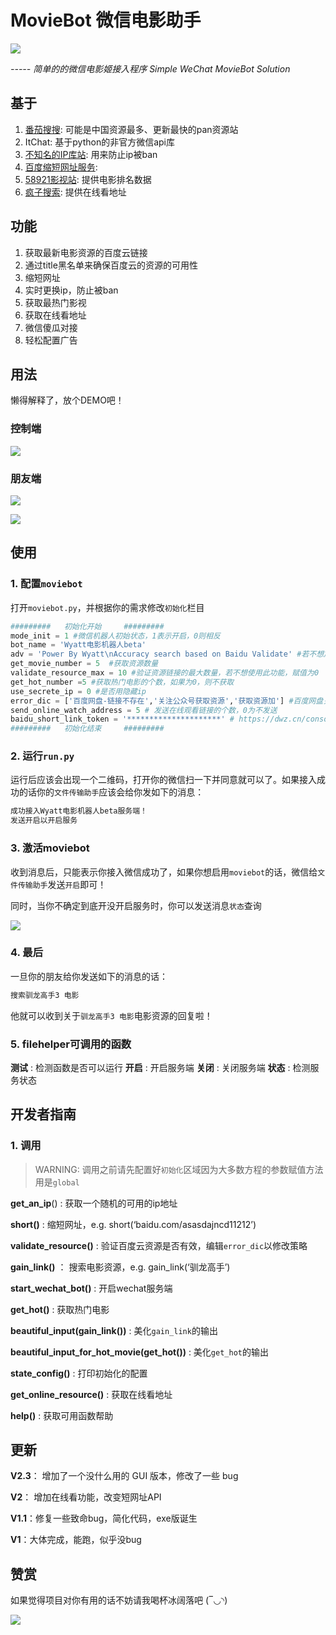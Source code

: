 # MovieBot 微信电影助手

![](logo.png)

*----- 简单的的微信电影姬接入程序 Simple WeChat MovieBot Solution*

## 基于

1. [番茄搜搜](https://fqsousou.com): 可能是中国资源最多、更新最快的pan资源站
2. ItChat: 基于python的非官方微信api库
3. [不知名的IP库站](https://www.xicidaili.com/nn/): 用来防止ip被ban
4. [百度缩短网址服务](https://dwz.cn):
5. [58921影视站](http://58921.com): 提供电影排名数据
6. [疯子搜索](http://ifkdy.com): 提供在线看地址

## 功能

1. 获取最新电影资源的百度云链接
2. 通过title黑名单来确保百度云的资源的可用性
3. 缩短网址
4. 实时更换ip，防止被ban
5. 获取最热门影视
6. 获取在线看地址
6. 微信傻瓜对接
7. 轻松配置广告

## 用法

懒得解释了，放个DEMO吧！

### 控制端

![](demo/4.jpg)



### 朋友端

![](demo/2.jpg)

![](demo/1.jpg)

## 使用

### 1. 配置`moviebot`

打开`moviebot.py`，并根据你的需求修改`初始化`栏目

```python
#########   初始化开始     #########
mode_init = 1 #微信机器人初始状态，1表示开启，0则相反
bot_name = 'Wyatt电影机器人beta'
adv = 'Power By Wyatt\nAccuracy search based on Baidu Validate' #若不想加广告，赋 adv=''
get_movie_number = 5  #获取资源数量
validate_resource_max = 10 #验证资源链接的最大数量，若不想使用此功能，赋值为0
get_hot_number =5 #获取热门电影的个数，如果为0，则不获取
use_secrete_ip = 0 #是否用隐藏ip
error_dic = ['百度网盘-链接不存在','关注公众号获取资源','获取资源加'] #百度网盘关键词黑名单
send_online_watch_address = 5 # 发送在线观看链接的个数，0为不发送
baidu_short_link_token = '*********************' # https://dwz.cn/console/userinfo 申请百度短网址的token
#########   初始化结束     #########
```

### 2. 运行`run.py`

运行后应该会出现一个二维码，打开你的微信扫一下并同意就可以了。如果接入成功的话你的`文件传输助手`应该会给你发如下的消息：

```txt
成功接入Wyatt电影机器人beta服务端！
发送开启以开启服务
```

### 3. 激活moviebot

收到消息后，只能表示你接入微信成功了，如果你想启用`moviebot`的话，微信给`文件传输助手`发送`开启`即可！

同时，当你不确定到底开没开启服务时，你可以发送消息`状态`查询

![](demo/5.png)

### 4. 最后

一旦你的朋友给你发送如下的消息的话：

```txt
搜索驯龙高手3 电影
```

他就可以收到关于`驯龙高手3 电影`电影资源的回复啦！

### 5. filehelper可调用的函数

**测试** : 检测函数是否可以运行
**开启** : 开启服务端
**关闭** : 关闭服务端
**状态** : 检测服务状态

## 开发者指南

### 1. 调用

> WARNING: 调用之前请先配置好`初始化`区域因为大多数方程的参数赋值方法用是`global`

**get_an_ip**() : 获取一个随机的可用的ip地址

**short()** : 缩短网址，e.g. short(‘baidu.com/asasdajncd11212’)

**validate_resource()** : 验证百度云资源是否有效，编辑`error_dic`以修改策略

**gain_link()** ： 搜索电影资源，e.g. gain_link(‘驯龙高手’)

**start_wechat_bot()** : 开启wechat服务端

**get_hot()** : 获取热门电影

**beautiful_input(gain_link())** : 美化`gain_link`的输出

**beautiful_input_for_hot_movie(get_hot())** : 美化`get_hot`的输出

**state_config()** : 打印初始化的配置

**get_online_resource()** : 获取在线看地址

**help()** : 获取可用函数帮助

## 更新

**V2.3**： 增加了一个没什么用的 GUI 版本，修改了一些 bug

**V2**： 增加在线看功能，改变短网址API

**V1.1**：修复一些致命bug，简化代码，exe版诞生

**V1**：大体完成，能跑，似乎没bug

## 赞赏

如果觉得项目对你有用的话不妨请我喝杯冰阔落吧 (‾◡◝)

![](pay.jpg)

